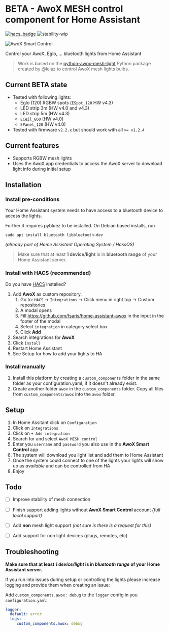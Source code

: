 # BETA - AwoX MESH control component for Home Assistant

[![hacs_badge](https://img.shields.io/badge/HACS-Custom-orange.svg?style=for-the-badge)](https://hacs.xyz/)
![stability-wip](https://img.shields.io/badge/stability-beta-red.svg?style=for-the-badge&color=red)

![AwoX Smart Control](https://github.com/fsaris/home-assistant-awox/blob/main/images/icon.png?raw=true)

Control your AwoX, Eglo, ... bluetooth lights from Home Assistant

> Work is based on the [python-awox-mesh-light](https://github.com/Leiaz/python-awox-mesh-light) Python package created by @leiaz to control AwoX mesh lights bulbs.

## Current BETA state
- Tested with following lights:
  - Eglo (120) RGBW spots (`ESpot_120` HW v4.3)
  - LED strip 3m (HW v4.0 and v4.3)
  - LED strip 5m (HW v4.3)
  - `ECeil_G60` (HW v4.0)
  - `EPanel_120` (HW v4.0)
- Tested with firmware `v2.2.x` but should work with all `>= v1.2.4`

## Current features
- Supports RGBW mesh lights
- Uses the AwoX app credentials to access the AwoX server to download light info during initial setup

## Installation

### Install pre-conditions
Your Home Assistant system needs to have access to a bluetooth device to access the lights. 

Further it requires pybluez to be installed. On Debian based installs, run

```
sudo apt install bluetooth libbluetooth-dev
```
_(already part of Home Assistant Operating System / HassOS)_

> Make sure that at least **1 device/light** is in **bluetooth range** of your Home Assistant server.

### Install with HACS (recommended)

Do you have [HACS](https://hacs.xyz/) installed?
1. Add **AwoX** as custom repository.
   1. Go to: `HACS` -> `Integrations` -> Click menu in right top -> Custom repositories
   1. A modal opens
   1. Fill https://github.com/fsaris/home-assistant-awox in the input in the footer of the modal
   1. Select `integration` in category select box
   1. Click **Add**
1. Search integrations for **AwoX**
1. Click `Install`
1. Restart Home Assistant
1. See Setup for how to add your lights to HA

### Install manually

1. Install this platform by creating a `custom_components` folder in the same folder as your configuration.yaml, if it doesn't already exist.
2. Create another folder `awox` in the `custom_components` folder. Copy all files from `custom_components/awox` into the `awox` folder.

## Setup
1. In Home Assitant click on `Configuration`
1. Click on `Integrations`
1. Click on `+ Add integration`
1. Search for and select `AwoX MESH control`
1. Enter you `username` and `password` you also use in the **AwoX Smart Control** app
1. The system will download you light list and add them to Home Assistant
1. Once the system could connect to one of the lights your lights will show up as _available_ and can be controlled from HA   
1. Enjoy


## Todo
- [ ] Improve stability of mesh connection  
- [ ] Finish support adding lights without **AwoX Smart Control** account _(full local support)_
- [ ] Add **non** mesh light support _(not sure is there is a request for this)_
- [ ] Add support for non light devices (plugs, remotes, etc)


## Troubleshooting
**Make sure that at least *1 device/light* is in *bluetooth range* of your Home Assistant server.**

If you run into issues during setup or controlling the lights please increase logging and provide them when creating an issue:

Add `custom_components.awox: debug` to the `logger` config in you `configuration.yaml`:

```yaml
logger:
  default: error
  logs:
     custom_components.awox: debug
```

